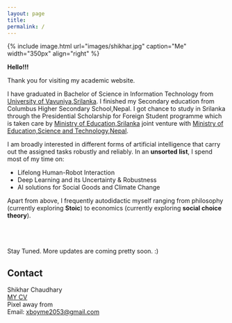 ```yaml
---
layout: page
title: 
permalink: /
---
```


{% include image.html url="images/shikhar.jpg" caption="Me" width="350px" align="right" %}

**Hello!!!**

Thank you for visiting my academic website. <br/>

I have graduated in Bachelor of Science in Information Technology from [University of Vavuniya,Srilanka]. I finished my Secondary education from Columbus Higher Secondary School,Nepal. I got chance to study in Srilanka through the Presidential Scholarship for Foreign Student programme which is taken care by [Ministry of Education,Srilanka] joint venture with [Ministry of Education,Science and Technology,Nepal].<br/>

I am broadly interested in different forms of artificial intelligence that carry out the assigned tasks robustly and reliably. In an **unsorted list**, I spend most of my time on:

* Lifelong Human-Robot Interaction
* Deep Learning and its Uncertainty & Robustness
* AI solutions for Social Goods and Climate Change

Apart from above, I frequently autodidactic myself ranging from philosophy (currently exploring **Stoic**) to economics (currently exploring **social choice theory**).


<br/>
<br/>
<br/>
Stay Tuned. More updates are coming pretty soon. :)

## Contact

Shikhar Chaudhary <br />
[MY CV] <br/>
Pixel away from <br />
Email: xboyme2053@gmail.com


[University of Vavuniya,Srilanka]: https://www.vau.ac.lk/
[MY CV]:https://github.com/shikharchy/shikharchy.github.io/blob/main/Shikhar%20(2)%20(1)%20(1).pdf 
[Ministry of Education,Srilanka]:https://www.mohe.gov.lk/index.php?lang=en
[Ministry of Education,Science and Technology,Nepal]:https://moe.gov.np/
